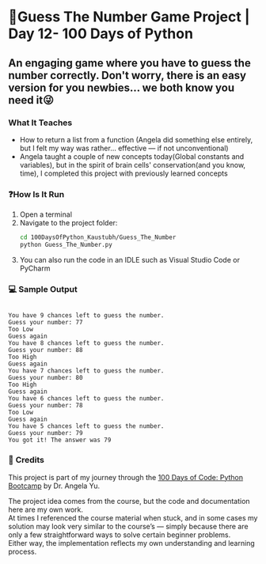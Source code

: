 # 🔢Guess The Number Game Project | Day 12- 100 Days of Python

## An engaging game where you have to guess the number correctly. Don't worry, there is an easy version for you newbies... we both know you need it😜

### **What It Teaches**
 - How to return a list from a function (Angela did something else entirely, but I felt my way was rather… effective — if not unconventional)
 - Angela taught a couple of new concepts today(Global constants and variables), but in the spirit of brain cells' conservation(and you know, time), I completed this project with previously learned concepts

### ❓**How Is It Run**

1. Open a terminal  
2. Navigate to the project folder:
   ```bash
   cd 100DaysOfPython_Kaustubh/Guess_The_Number
   python Guess_The_Number.py
   ```
3. You can also run the code in an IDLE such as Visual Studio Code or PyCharm

### 💻 **Sample Output**
```
          
You have 9 chances left to guess the number.
Guess your number: 77
Too Low
Guess again
You have 8 chances left to guess the number.
Guess your number: 88
Too High
Guess again
You have 7 chances left to guess the number.
Guess your number: 80
Too High
Guess again
You have 6 chances left to guess the number.
Guess your number: 78
Too Low
Guess again
You have 5 chances left to guess the number.
Guess your number: 79
You got it! The answer was 79
```

### 🙏 **Credits**
This project is part of my journey through the 
[100 Days of Code: Python Bootcamp](https://www.udemy.com/course/100-days-of-code/) by Dr. Angela Yu.  

The project idea comes from the course, but the code and documentation here are my own work.  
At times I referenced the course material when stuck, and in some cases my solution may look very similar to the course’s — simply because there are only a few straightforward ways to solve certain beginner problems.  
Either way, the implementation reflects my own understanding and learning process.
